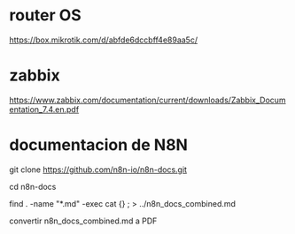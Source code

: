 # router OS
https://box.mikrotik.com/d/abfde6dccbff4e89aa5c/

# zabbix
https://www.zabbix.com/documentation/current/downloads/Zabbix_Documentation_7.4.en.pdf

# documentacion de N8N
git clone https://github.com/n8n-io/n8n-docs.git

cd n8n-docs

find . -name "*.md" -exec cat {} \; > ../n8n_docs_combined.md

convertir n8n_docs_combined.md a PDF
